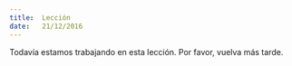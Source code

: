 ```yaml
---
title:  Lección
date:   21/12/2016
---
```


Todavía estamos trabajando en esta lección. Por favor, vuelva más tarde.